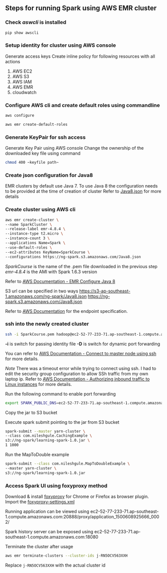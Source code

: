## Steps for running Spark using AWS EMR cluster ##

### Check ***aswcli*** is installed ###
```bash
pip show awscli
```

### Setup identity for cluster using AWS console ###
Generate access keys
Create inline policy for following resources with all actions
1. AWS EC2
2. AWS S3
3. AWS IAM
4. AWS EMR
5. cloudwatch
 
### Configure AWS cli and create default roles using commandline
 ```bash
aws configure

aws emr create-default-roles
```

### Generate KeyPair for ssh access
Generate Key Pair using AWS console
Change the ownership of the downloaded key file using command
```bash
chmod 400 ~keyfile path~
```

### Create json configuration for Java8 ###
EMR clusters by default use Java 7. To use Java 8 the configuration needs to be provided at the time of creation of cluster
Refer to [Java8.json](EMR-Conf/Java8.json) for more details

### Create cluster using AWS cli
 ```bash
aws emr create-cluster \
--name SparkCluster \
--release-label emr-4.8.4 \
--instance-type t2.micro \
--instance-count 3 \
--applications Name=Spark \
--use-default-roles \
--ec2-attributes KeyName=SparkCourse \
--configurations https://ng-spark.s3.amazonaws.com/Java8.json
```

*SparkCourse* is the name of the .pem file downloaded in the previous step
*emr-4.8.4* is the AMI with Spark 1.6.3 version

Refer to [AWS Documentation - EMR Configure Java 8](http://docs.aws.amazon.com/emr/latest/ReleaseGuide/emr-configure-apps.html#configuring-java8)

S3 url can be specified in two ways
https://s3-ap-southeast-1.amazonaws.com/ng-spark/Java8.json
https://ng-spark.s3.amazonaws.com/Java8.json

Refer to [AWS Documentation](http://docs.aws.amazon.com/general/latest/gr/rande.html#s3_region) for the endpoint specification.

### ssh into the newly created cluster
```bash
ssh -i SparkCourse.pem hadoop@ec2-52-77-233-71.ap-southeast-1.compute.amazonaws.com -D 8157
```

**-i** is switch for passing identity file
**-D** is switch for dynamic port forwarding

You can refer to [AWS Documentation - Connect to master node using ssh](http://docs.aws.amazon.com/emr/latest/ManagementGuide/emr-connect-master-node-ssh.html) for more details.

*Note*
There was a timeout error while trying to connect using ssh. I had to edit the security group configuration to allow SSh traffic from my own laptop ip.
Refer to [AWS Documentation - Authorizing inbound traffic to Linux instances](http://docs.aws.amazon.com/AWSEC2/latest/UserGuide/authorizing-access-to-an-instance.html) for more details.

Run the following command to enable port forwarding
```bash
export SPARK_PUBLIC_DNS=ec2-52-77-233-71.ap-southeast-1.compute.amazonaws.com
```

Copy the jar to S3 bucket

Execute spark submit pointing to the jar from S3 bucket
```bash
spark-submit --master yarn-cluster \
--class com.nileshgule.CachingExample \
s3://ng-spark/learning-spark-1.0.jar \
1 1000
```

Run the MapToDouble example
```bash
spark-submit --class com.nileshgule.MapToDoubleExample \
--master yarn-cluster \
s3://ng-spark/learning-spark-1.0.jar
```

### Access Spark UI using foxyproxy method
Download & install [foxyproxy](http://foxyproxy.mozdev.org/downloads.html) for Chrome or Firefox as browser plugin.
Import the [foxyproxy-settings.xml](EMR-Conf/foxyproxy-settings.xml)

Running application can be viewed using
ec2-52-77-233-71.ap-southeast-1.compute.amazonaws.com:20888/proxy/application_1500608925666_0002/

Spark history server can be exposed using
ec2-52-77-233-71.ap-southeast-1.compute.amazonaws.com:18080

Terminate the cluster after usage
```bash
aws emr terminate-clusters --cluster-ids j-RN5OCV563XXH
```

Replace `j-RN5OCV563XXH` with the actual cluster id
